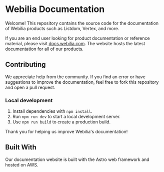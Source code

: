 # Webilia Documentation

Welcome! This repository contains the source code for the documentation of Webilia products such as Listdom, Vertex, and more.

If you are an end user looking for product documentation or reference material, please visit [docs.webilia.com](https://docs.webilia.com). The website hosts the latest documentation for all of our products.

## Contributing

We appreciate help from the community. If you find an error or have suggestions to improve the documentation, feel free to fork this repository and open a pull request.

### Local development

1. Install dependencies with `npm install`.
2. Run `npm run dev` to start a local development server.
3. Use `npm run build` to create a production build.

Thank you for helping us improve Webilia's documentation!

## Built With

Our documentation website is built with the Astro web framework and hosted on AWS.

